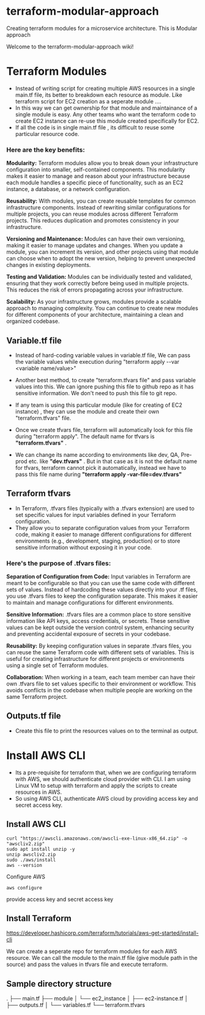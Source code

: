 # terraform-modular-approach
Creating terraform modules for a microservice architecture. This is Modular approach

Welcome to the terraform-modular-approach wiki!

# Terraform Modules

* Instead of writing script for creating multiple AWS resources in a single main.tf file, its better to breakdown each resource as module. Like terraform script for EC2 creation as a seperate module .... 
* In this way we can get ownership for that module and maintainance of a single module is easy.  Any other teams who want the terraform code to create EC2 instance can re-use this module created specifically for EC2. 
* If all the code is in single main.tf file , its difficult to reuse some particular resource code. 
 
### Here are the key benefits:


**Modularity:** Terraform modules allow you to break down your infrastructure configuration into smaller, self-contained components. This modularity makes it easier to manage and reason about your infrastructure because each module handles a specific piece of functionality, such as an EC2 instance, a database, or a network configuration.

**Reusability:** With modules, you can create reusable templates for common infrastructure components. Instead of rewriting similar configurations for multiple projects, you can reuse modules across different Terraform projects. This reduces duplication and promotes consistency in your infrastructure.


**Versioning and Maintenance:** Modules can have their own versioning, making it easier to manage updates and changes. When you update a module, you can increment its version, and other projects using that module can choose when to adopt the new version, helping to prevent unexpected changes in existing deployments.

**Testing and Validation:** Modules can be individually tested and validated, ensuring that they work correctly before being used in multiple projects. This reduces the risk of errors propagating across your infrastructure.

**Scalability:** As your infrastructure grows, modules provide a scalable approach to managing complexity. You can continue to create new modules for different components of your architecture, maintaining a clean and organized codebase.

## Variable.tf file

* Instead of hard-coding variable values in variable.tf file, We can pass the variable values while execution during "terraform apply --var <variable name/value>" 

* Another best method, to create "terraform.tfvars file" and pass variable values into this. We can ignore pushing this file to github repo as it has sensitive information. We don't need to push this file to git repo. 
* If any team is using this particular module (like for creating of EC2 instance) , they can use the module and create their own "terraform.tfvars" file.
* Once we create tfvars file, terraform will automatically look for this file during "terraform apply". The default name for tfvars is **"terraform.tfvars"** .
* We can change its name according to environments like dev, QA, Pre-prod etc. like **"dev.tfvars"** . But in that case as it is not the default name for tfvars, terraform cannot pick it automatically, instead we have to pass this file name during **"terraform apply -var-file=dev.tfvars"**


## Terraform tfvars
* In Terraform, .tfvars files (typically with a .tfvars extension) are used to set specific values for input variables defined in your Terraform configuration.
* They allow you to separate configuration values from your Terraform code, making it easier to manage different configurations for different environments (e.g., development, staging, production) or to store sensitive information without exposing it in your code.

### Here's the purpose of .tfvars files:

**Separation of Configuration from Code:** Input variables in Terraform are meant to be configurable so that you can use the same code with different sets of values. Instead of hardcoding these values directly into your .tf files, you use .tfvars files to keep the configuration separate. This makes it easier to maintain and manage configurations for different environments.

**Sensitive Information:** .tfvars files are a common place to store sensitive information like API keys, access credentials, or secrets. These sensitive values can be kept outside the version control system, enhancing security and preventing accidental exposure of secrets in your codebase.

**Reusability:** By keeping configuration values in separate .tfvars files, you can reuse the same Terraform code with different sets of variables. This is useful for creating infrastructure for different projects or environments using a single set of Terraform modules.

**Collaboration:** When working in a team, each team member can have their own .tfvars file to set values specific to their environment or workflow. This avoids conflicts in the codebase when multiple people are working on the same Terraform project.

## Outputs.tf file
* Create this file to print the resources values on to the terminal as output. 


# Install AWS CLI

* Its a pre-requisite for terraform that, when we are configuring terraform with AWS, we should authenticate cloud provider with CLI. I am using Linux VM to setup with terraform and apply the scripts to create resources in AWS.
* So using AWS CLI, authenticate AWS cloud by providing access key and secret access key.

## Install AWS CLI
```
curl "https://awscli.amazonaws.com/awscli-exe-linux-x86_64.zip" -o "awscliv2.zip"
sudo apt install unzip -y
unzip awscliv2.zip
sudo ./aws/install
aws --version
```

Configure AWS
```
aws configure
```
provide access key and secret access key


## Install Terraform

https://developer.hashicorp.com/terraform/tutorials/aws-get-started/install-cli


We can create a seperate repo for terraform modules for each AWS resource. We can call the module to the main.tf file (give module path in the source) and pass the values in tfvars file and execute terraform. 

## Sample directory structure
.
├── main.tf
├── module
│   └── ec2_instance
│       ├── ec2-instance.tf
│       ├── outputs.tf
│       └── variables.tf
└── terraform.tfvars













